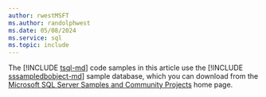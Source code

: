 ```yaml
---
author: rwestMSFT
ms.author: randolphwest
ms.date: 05/08/2024
ms.service: sql
ms.topic: include
---
```

The [!INCLUDE [tsql-md](tsql-md.md)] code samples in this article use the [!INCLUDE [sssampledbobject-md](sssampledbobject-md.md)] sample database, which you can download from the [Microsoft SQL Server Samples and Community Projects](https://go.microsoft.com/fwlink/?LinkID=85384) home page.